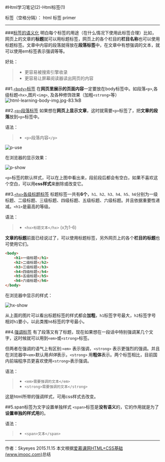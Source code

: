 ﻿#Html学习笔记(2)-Html标签(1)

标签（空格分隔）： html 标签 primer

---

###[标签的语义化](http://www.imooc.com/code/76)
明白每个标签的用途（在什么情况下使用此标签合理）比如，网页上的文章的**标题**就可以用标题标签，网页上的各个栏目的**栏目名称**也可以使用标题标签。文章中内容的段落就得放在**段落标签**中，在文章中有想强调的文本，就可以使用em标签表示强调等等。

好处：

> * 更容易被搜索引擎收录
> * 更容易让屏幕阅读器读出网页的内容

##1.[`<body>`标签](http://www.imooc.com/code/77)
在**网页里展示的页面内容**一定要放在body标签中。如段落`<p>`,各级标题`<hx>`,图片`<img>`, 及各种修饰效果（加粗`<strong>`等）
![html-learning-body-img.jpg-83.1kB](http://static.zybuluo.com/SkyeyesXY/sl7pqaku3vi7wtq4x3av4cth/html-learning-body-img.jpg)

##2.[`<p>`段落标签](http://www.imooc.com/code/78)
如果想在**网页上显示文章**，这时就需要`<p>`标签了，把**文章的段落**放到`<p>`标签中。

语法：

> * `<p>`段落内容`</p>`

![p-use](http://img.mukewang.com/528606c50001a5d304830211.jpg)

在浏览器的显示效果：

![p-show](http://img.mukewang.com/528606f000013fc405960399.jpg)

`<p>`标签的默认样式，可以在上图中看出来，段前段后都会有空白，如果不喜欢这个空白，可以用**css样式**来删除或改变它。

##3.[`<hx>`各级标题标签](http://www.imooc.com/code/84)
标题标签一共有**6个**，`h1、h2、h3、h4、h5、h6`分别为一级标题、二级标题、三级标题、四级标题、五级标题、六级标题。并且依据重要性递减。`<h1>`是最高的等级。

语法：

> * `<hx>标题文本</hx>` (x为1-6)

**文章的标题**前面已经说过了，可以使用标题标签，另外网页上的各个**栏目的标题**也可使用它们。

```html
<body>
    <h1>一级标题</h1>
    <h2>二级标题</h2>
    <h3>三级标题</h3>
    <h4>四级标题</h4>
    <h5>五级标题</h5>
    <h6>六级标题</h6>
</body>
```

在浏览器中显示的样式：

![hx-show](http://img.mukewang.com/528970f4000143a405960399.jpg)

从上面的图片可以看出标题标签的样式都会**加粗**，`h1`标签字号最大，`h2`标签字号相对`h1`要小，以此类推`h6`标签的字号最小。

##4.[强调标签](http://www.imooc.com/code/85)
有了段落又有了标题，现在如果想在一段话中特别强调某几个文字，这时候就可以用到`<em>`或`<strong>`标签。

但两者在强调的语气上有区别:`<em>` 表示强调，`<strong>` 表示更强烈的强调。并且在浏览器中`<em>`默认用*斜体*表示，`<strong>` 用**粗体**表示。两个标签相比，目前国内前端程序员更喜欢使用`<strong>`表示强调。

语法：

> * `<em>需要强调的文本</em>`
> * `<strong>需要强调的文本</strong>`

这是html所带的强调样式，可用css样式去改变。

##5.span标签为文字设置单独样式
`<span>`标签是**没有语义**的，它的作用就是为了**设置单独的样式用**的。

语法：

 > * `<span>文本</span>`
 
---
作者：Skyeyes
2015.11.15
本文根据[爱慕课网HTML+CSS基础(www.imooc.com)](https://www.imooc.com/learn/9)总结

    

